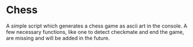 # Chess
A simple script which generates a chess game as ascii art in the console. A few necessary functions, like one to detect checkmate and end the game, are missing and will be added in the future.
